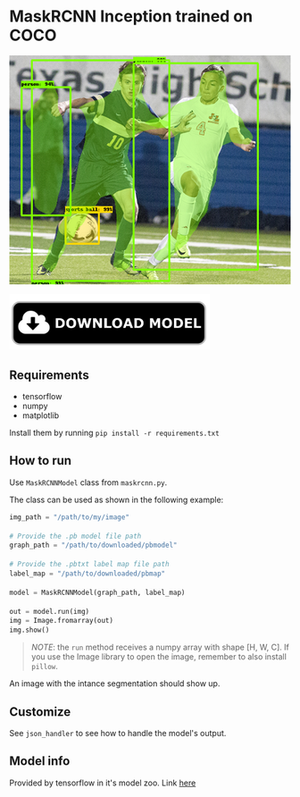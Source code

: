 # MaskRCNN Inception trained on COCO

![img](imgs/result.png)

<p align="left">
  <a href="https://github.com/iitzco/deepzoo/releases/download/model-upload-2/mask_rcnn_inception_v2_coco_2018_01_28.zip">
    <img src="../imgs/download-button.png" height=100/>
  </a>
</p>

## Requirements

* tensorflow
* numpy
* matplotlib

Install them by running `pip install -r requirements.txt`

## How to run

Use `MaskRCNNModel` class from `maskrcnn.py`. 

The class can be used as shown in the following example:

```python
img_path = "/path/to/my/image"

# Provide the .pb model file path
graph_path = "/path/to/downloaded/pbmodel"

# Provide the .pbtxt label map file path
label_map = "/path/to/downloaded/pbmap"

model = MaskRCNNModel(graph_path, label_map)

out = model.run(img)
img = Image.fromarray(out)
img.show()
```

> *NOTE*: the `run` method receives a numpy array with shape [H, W, C]. If you use the Image library to open the image, remember to also install `pillow`.

An image with the intance segmentation should show up.

## Customize

See `json_handler` to see how to handle the model's output.

## Model info

Provided by tensorflow in it's model zoo. Link [here](https://github.com/tensorflow/models/blob/master/research/object_detection/g3doc/detection_model_zoo.md)
